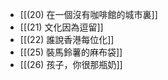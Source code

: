 - [[(20) 在一個沒有咖啡館的城市裏]]
- [[(21) 文化因為逗留]]
- [[(22) 誰說香港每位化]]
- [[(25) 裝馬鈴薯的麻布袋]]
- [[(26) 孩子，你很那瓶奶]]